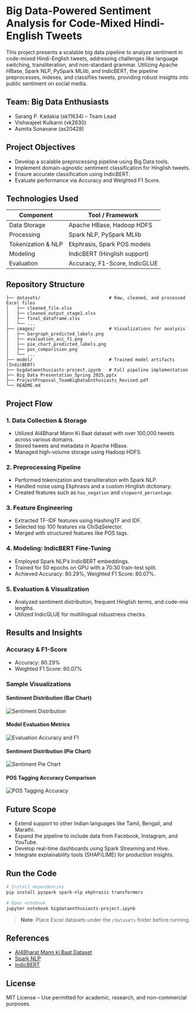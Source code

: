 
# Big Data-Powered Sentiment Analysis for Code-Mixed Hindi-English Tweets

This project presents a scalable big data pipeline to analyze sentiment in code-mixed Hindi-English tweets, addressing challenges like language switching, transliteration, and non-standard grammar. Utilizing Apache HBase, Spark NLP, PySpark MLlib, and IndicBERT, the pipeline preprocesses, indexes, and classifies tweets, providing robust insights into public sentiment on social media.

## Team: Big Data Enthusiasts

- Sarang P. Kadakia (sk11634) – Team Lead
- Vishwajeet Kulkarni (vk2630)
- Asmita Sonavane (as20428)

## Project Objectives

- Develop a scalable preprocessing pipeline using Big Data tools.
- Implement domain-agnostic sentiment classification for Hinglish tweets.
- Ensure accurate classification using IndicBERT.
- Evaluate performance via Accuracy and Weighted F1 Score.

## Technologies Used

| Component          | Tool / Framework                      |
|--------------------|----------------------------------------|
| Data Storage       | Apache HBase, Hadoop HDFS              |
| Processing         | Spark NLP, PySpark MLlib               |
| Tokenization & NLP | Ekphrasis, Spark POS models            |
| Modeling           | IndicBERT (Hinglish support)           |
| Evaluation         | Accuracy, F1-Score, IndicGLUE          |

## Repository Structure

```
├── datasets/                          # Raw, cleaned, and processed Excel files
│   ├── cleaned_file.xlsx
│   ├── cleaned_output_stage1.xlsx
│   ├── final_dataframe.xlsx
│   └── ...
├── images/                            # Visualizations for analysis
│   ├── bargraph_predicted_labels.png
│   ├── evaluation_acc_f1.png
│   ├── pie_chart_predicted_labels.png
│   ├── pos_comparision.png
│   └── ...
├── model/                             # Trained model artifacts (IndicBERT)
├── bigdataenthusiasts-project.ipynb   # Full pipeline implementation
├── Big Data Presentation_Spring 2025.pptx
├── ProjectProposal_TeamBigDataEnthusiasts_Revised.pdf
└── README.md
```

## Project Flow

### 1. Data Collection & Storage

- Utilized AI4Bharat Mann Ki Baat dataset with over 100,000 tweets across various domains.
- Stored tweets and metadata in Apache HBase.
- Managed high-volume storage using Hadoop HDFS.

### 2. Preprocessing Pipeline

- Performed tokenization and transliteration with Spark NLP.
- Handled noise using Ekphrasis and a custom Hinglish dictionary.
- Created features such as `has_negation` and `stopword_percentage`.

### 3. Feature Engineering

- Extracted TF-IDF features using HashingTF and IDF.
- Selected top 100 features via ChiSqSelector.
- Merged with structured features like POS tags.

### 4. Modeling: IndicBERT Fine-Tuning

- Employed Spark NLP’s IndicBERT embeddings.
- Trained for 50 epochs on GPU with a 70:30 train-test split.
- Achieved Accuracy: 80.29%, Weighted F1 Score: 80.07%.

### 5. Evaluation & Visualization

- Analyzed sentiment distribution, frequent Hinglish terms, and code-mix lengths.
- Utilized IndicGLUE for multilingual robustness checks.

## Results and Insights

### Accuracy & F1-Score

- Accuracy: 80.29%
- Weighted F1 Score: 80.07%

### Sample Visualizations

#### Sentiment Distribution (Bar Chart)
![Sentiment Distribution](images/bargraph_predicted_labels.png)

#### Model Evaluation Metrics
![Evaluation Accuracy and F1](images/evaluation_acc_f1.png)

#### Sentiment Distribution (Pie Chart)
![Sentiment Pie Chart](images/pie_chart_predicted_labels.png)

#### POS Tagging Accuracy Comparison
![POS Tagging Accuracy](images/pos_comparision.png)

## Future Scope

- Extend support to other Indian languages like Tamil, Bengali, and Marathi.
- Expand the pipeline to include data from Facebook, Instagram, and YouTube.
- Develop real-time dashboards using Spark Streaming and Hive.
- Integrate explainability tools (SHAP/LIME) for production insights.

## Run the Code

```bash
# Install dependencies
pip install pyspark spark-nlp ekphrasis transformers

# Open notebook
jupyter notebook bigdataenthusiasts-project.ipynb
```

> **Note**: Place Excel datasets under the `/datasets` folder before running.

## References

- [AI4Bharat Mann ki Baat Dataset](https://huggingface.co/datasets/ai4bharat/Mann-ki-Baat)
- [Spark NLP](https://nlp.johnsnowlabs.com/)
- [IndicBERT](https://huggingface.co/ai4bharat/indic-bert)

## License

MIT License – Use permitted for academic, research, and non-commercial purposes.
